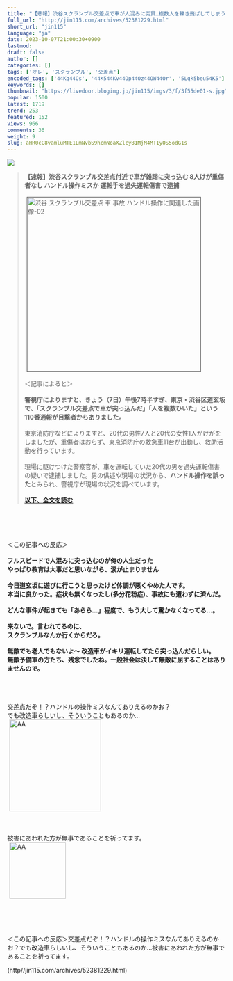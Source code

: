 ```yaml
---
title: "【悲報】渋谷スクランブル交差点で車が人混みに突貫…複数人を轢き飛ばしてしまう "
full_url: "http://jin115.com/archives/52381229.html"
short_url: "jin115"
language: "ja"
date: 2023-10-07T21:00:30+0900
lastmod: 
draft: false
author: []
categories: []
tags: ['オレ', 'スクランブル', '交差点']
encoded_tags: ['44Kq44Os', '44K544Kv44Op44Oz44OW44Or', '5Lqk5beu54K5']
keywords: []
thumbnail: "https://livedoor.blogimg.jp/jin115/imgs/3/f/3f55de01-s.jpg"
popular: 1500
latest: 1719
trend: 253
featured: 152
views: 966
comments: 36
weight: 9
slug: aHR0cC8vamluMTE1LmNvbS9hcmNoaXZlcy81MjM4MTIyOS5odG1s
---
```


![](https://livedoor.blogimg.jp/jin115/imgs/3/f/3f55de01-s.jpg)

<div><a name='more'></a> <blockquote><b>【速報】渋谷スクランブル交差点付近で車が雑踏に突っ込む 8人けが重傷者なし ハンドル操作ミスか 運転手を過失運転傷害で逮捕</b><br> <br> <img src='https//livedoor.blogimg.jp/jin115/imgs/2/6/26cbeb5e.png' width='400' border='1' hspace='5' class='pict' alt='渋谷 スクランブル交差点 車 事故 ハンドル操作に関連した画像-02'><br> <br> ＜記事によると＞<br> <br> <b>警視庁によりますと、きょう（7日）午後7時半すぎ、東京・渋谷区道玄坂で、「スクランブル交差点で車が突っ込んだ」「人を複数ひいた」という110番通報が目撃者からありました。</b><br> <br> 東京消防庁などによりますと、20代の男性7人と20代の女性1人がけがをしましたが、重傷者はおらず、東京消防庁の救急車11台が出動し、救助活動を行っています。<br> <br> 現場に駆けつけた警察官が、車を運転していた20代の男を過失運転傷害の疑いで逮捕しました。男の供述や現場の状況から、<b>ハンドル操作を誤った</b>とみられ、警視庁が現場の状況を調べています。<br> <br> <a href='https//news.yahoo.co.jp/articles/fbe12213e93592aad495a1f9c94ffdfb02e7831b' target='_blank'><b>以下、全文を読む</b></a><br> </blockquote> <br> <br> <br> <br> ＜この記事への反応＞<br> <br> <b>フルスピードで人混みに突っ込むのが俺の人生だった<br> やっぱり教育は大事だと思いながら、涙が止まりません</b><br> <br> <b>今日道玄坂に遊びに行こうと思ったけど体調が悪くやめた人です。<br> 本当に良かった。症状も無くなったし(多分花粉症)、事故にも遭わずに済んだ。</b><br> <br> <b>どんな事件が起きても「あらら…」程度で、もう大して驚かなくなってる…。</b><br> <br> <b>来ないで。言われてるのに、<br> スクランブルなんか行くからだろ。</b><br> <br> <b>無敵でも老人でもないよ〜 改造車がイキリ運転してたら突っ込んだらしい。<br> 無敵予備軍の方たち、残念でしたね。一般社会は決して無敵に屈することはありませんので。</b><br> <br> <br> <br> <br> 交差点だぞ！？ハンドルの操作ミスなんてありえるのかお？<br> でも改造車らしいし、そういうこともあるのか…<br> <img src='https//livedoor.blogimg.jp/jin115/imgs/e/8/e87af830.gif' alt='AA' width='211' border='0' hspace='5' class='pict'><br> <br> <br> <br> 被害にあわれた方が無事であることを祈ってます。<br> <img src='https//livedoor.blogimg.jp/jin115/imgs/f/0/f0d69954.gif' alt='AA' width='130' border='0' hspace='5' class='pict'><br> <br> <br> <br> <br> <p>＜この記事への反応＞交差点だぞ！？ハンドルの操作ミスなんてありえるのかお？でも改造車らしいし、そういうこともあるのか…被害にあわれた方が無事であることを祈ってます。</p></div>

(http//jin115.com/archives/52381229.html)
